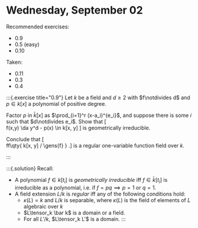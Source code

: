 # Wednesday, September 02

Recommended exercises:

- 0.9
- 0.5 (easy)
- 0.10

Taken:

- 0.11
- 0.3
- 0.4


:::{.exercise title="0.9"}
Let $k$ be a field and $d\geq 2$ with $f\notdivides d$ and $p\in k[x]$ a polynomial of positive degree.

Factor $p$ in $\bar k[x]$ as $\prod_{i=1}^r (x-a_i)^{e_i}$, and suppose there is some $i$ such that $d\notdivides e_i$.
Show that
\[  
f(x,y) \da y^d - p(x)  \in k[x, y]
\]
is geometrically irreducible.

Conclude that
\[  
ff\qty{ k[x, y] / \gens{f} }
.\]
is a regular one-variable function field over $k$.

:::

:::{.solution}
Recall:

- A polynomial $f \in k[t_i]$ is *geometrically irreducible* iff $f \in \bar k[t_i]$ is irreducible as a polynomial, i.e. if $f =pq \implies p=1$ or $q=1$.
- A field extension $L/k$ is *regular* iff any of the following conditions hold:
  - $\kappa(L) = k$ and $L/k$ is separable, where $\kappa(L)$ is the field of elements of $L$ algebraic over $k$
  - $L\tensor_k \bar k$ is a domain or a field.
  - For all $L'/k$, $L\tensor_k L'$ is a domain.
:::


